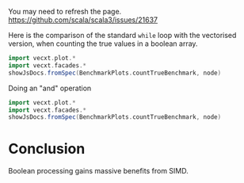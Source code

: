 
You may need to refresh the page.
https://github.com/scala/scala3/issues/21637

Here is the comparison of the standard `while` loop with the vectorised version, when counting the true values in a boolean array.

```scala mdoc:js sc:nocompile
import vecxt.plot.*
import vecxt.facades.*
showJsDocs.fromSpec(BenchmarkPlots.countTrueBenchmark, node)

```

Doing an "and" operation

```scala mdoc:js sc:nocompile
import vecxt.plot.*
import vecxt.facades.*
showJsDocs.fromSpec(BenchmarkPlots.countTrueBenchmark, node)

```

# Conclusion
Boolean processing gains massive benefits from SIMD.
